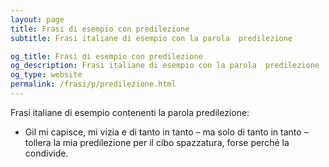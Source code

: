 ```yaml
---
layout: page
title: Frasi di esempio con predilezione 
subtitle: Frasi italiane di esempio con la parola  predilezione

og_title: Frasi di esempio con predilezione 
og_description: Frasi italiane di esempio con la parola  predilezione
og_type: website
permalink: /frasi/p/predilezione.html
---
```


Frasi italiane di esempio contenenti la parola predilezione:


- Gil mi capisce, mi vizia e di tanto in tanto – ma solo di tanto in tanto – tollera la mia predilezione per il cibo spazzatura, forse perché la condivide.
